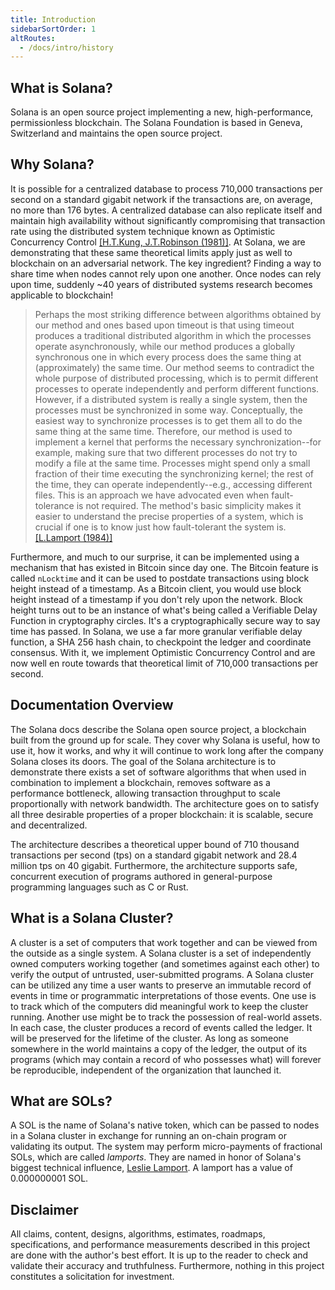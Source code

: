 ```yaml
---
title: Introduction
sidebarSortOrder: 1
altRoutes:
  - /docs/intro/history
---
```


## What is Solana?

Solana is an open source project implementing a new, high-performance,
permissionless blockchain. The Solana Foundation is based in Geneva, Switzerland
and maintains the open source project.

## Why Solana?

It is possible for a centralized database to process 710,000 transactions per
second on a standard gigabit network if the transactions are, on average, no
more than 176 bytes. A centralized database can also replicate itself and
maintain high availability without significantly compromising that transaction
rate using the distributed system technique known as Optimistic Concurrency
Control
[\[H.T.Kung, J.T.Robinson (1981)\]](http://citeseerx.ist.psu.edu/viewdoc/summary?doi=10.1.1.65.4735).
At Solana, we are demonstrating that these same theoretical limits apply just as
well to blockchain on an adversarial network. The key ingredient? Finding a way
to share time when nodes cannot rely upon one another. Once nodes can rely upon
time, suddenly ~40 years of distributed systems research becomes applicable to
blockchain!

> Perhaps the most striking difference between algorithms obtained by our method
> and ones based upon timeout is that using timeout produces a traditional
> distributed algorithm in which the processes operate asynchronously, while our
> method produces a globally synchronous one in which every process does the
> same thing at (approximately) the same time. Our method seems to contradict
> the whole purpose of distributed processing, which is to permit different
> processes to operate independently and perform different functions. However,
> if a distributed system is really a single system, then the processes must be
> synchronized in some way. Conceptually, the easiest way to synchronize
> processes is to get them all to do the same thing at the same time. Therefore,
> our method is used to implement a kernel that performs the necessary
> synchronization--for example, making sure that two different processes do not
> try to modify a file at the same time. Processes might spend only a small
> fraction of their time executing the synchronizing kernel; the rest of the
> time, they can operate independently--e.g., accessing different files. This is
> an approach we have advocated even when fault-tolerance is not required. The
> method's basic simplicity makes it easier to understand the precise properties
> of a system, which is crucial if one is to know just how fault-tolerant the
> system is.
> [\[L.Lamport (1984)\]](http://citeseerx.ist.psu.edu/viewdoc/summary?doi=10.1.1.71.1078)

Furthermore, and much to our surprise, it can be implemented using a mechanism
that has existed in Bitcoin since day one. The Bitcoin feature is called
`nLocktime` and it can be used to postdate transactions using block height
instead of a timestamp. As a Bitcoin client, you would use block height instead
of a timestamp if you don't rely upon the network. Block height turns out to be
an instance of what's being called a Verifiable Delay Function in cryptography
circles. It's a cryptographically secure way to say time has passed. In Solana,
we use a far more granular verifiable delay function, a SHA 256 hash chain, to
checkpoint the ledger and coordinate consensus. With it, we implement Optimistic
Concurrency Control and are now well en route towards that theoretical limit of
710,000 transactions per second.

## Documentation Overview

The Solana docs describe the Solana open source project, a blockchain built from
the ground up for scale. They cover why Solana is useful, how to use it, how it
works, and why it will continue to work long after the company Solana closes its
doors. The goal of the Solana architecture is to demonstrate there exists a set
of software algorithms that when used in combination to implement a blockchain,
removes software as a performance bottleneck, allowing transaction throughput to
scale proportionally with network bandwidth. The architecture goes on to satisfy
all three desirable properties of a proper blockchain: it is scalable, secure
and decentralized.

The architecture describes a theoretical upper bound of 710 thousand
transactions per second \(tps\) on a standard gigabit network and 28.4 million
tps on 40 gigabit. Furthermore, the architecture supports safe, concurrent
execution of programs authored in general-purpose programming languages such as
C or Rust.

## What is a Solana Cluster?

A cluster is a set of computers that work together and can be viewed from the
outside as a single system. A Solana cluster is a set of independently owned
computers working together \(and sometimes against each other\) to verify the
output of untrusted, user-submitted programs. A Solana cluster can be utilized
any time a user wants to preserve an immutable record of events in time or
programmatic interpretations of those events. One use is to track which of the
computers did meaningful work to keep the cluster running. Another use might be
to track the possession of real-world assets. In each case, the cluster produces
a record of events called the ledger. It will be preserved for the lifetime of
the cluster. As long as someone somewhere in the world maintains a copy of the
ledger, the output of its programs \(which may contain a record of who possesses
what\) will forever be reproducible, independent of the organization that
launched it.

## What are SOLs?

A SOL is the name of Solana's native token, which can be passed to nodes in a
Solana cluster in exchange for running an on-chain program or validating its
output. The system may perform micro-payments of fractional SOLs, which are
called _lamports_. They are named in honor of Solana's biggest technical
influence, [Leslie Lamport](https://en.wikipedia.org/wiki/Leslie_Lamport). A
lamport has a value of 0.000000001 SOL.

## Disclaimer

All claims, content, designs, algorithms, estimates, roadmaps, specifications,
and performance measurements described in this project are done with the
author's best effort. It is up to the reader to check and validate their
accuracy and truthfulness. Furthermore, nothing in this project constitutes a
solicitation for investment.
